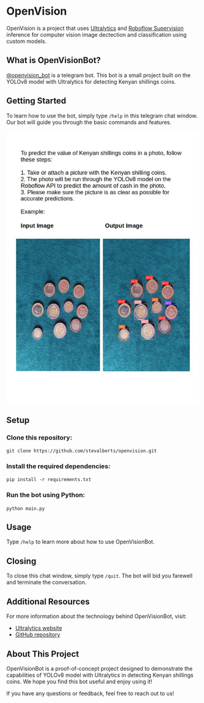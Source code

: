 OpenVision
=============

OpenVision is a project that uses [Ultralytics](https://ultralytics.com) and [Roboflow Supervision](https://supervision.roboflow.com/latest/) inference for computer vision image dectection and classification using custom models.

What is OpenVisionBot?
--------------------
[@openvision_bot](https://t.me/openvisionrobo_bot)  is a telegram bot. This bot is a small project built on the YOLOv8 model with Ultralytics for detecting Kenyan shillings coins.

Getting Started
---------------

To learn how to use the bot, simply type `/help` in this telegram chat window. Our bot will guide you through the basic commands and features.

![Prediction example](openv.jpg)

Setup
-----

### Clone this repository:

    git clone https://github.com/stevalberts/openvision.git

### Install the required dependencies:

    pip install -r requirements.txt

### Run the bot using Python:

    python main.py

Usage
-----

Type `/help` to learn more about how to use OpenVisionBot.

Closing
-------

To close this chat window, simply type `/quit`. The bot will bid you farewell and terminate the conversation.

Additional Resources
-------------------

For more information about the technology behind OpenVisionBot, visit:

* [Ultralytics website](https://ultralytics.com)
* [GitHub repository](https://github.com/stevalberts/openvision/tree/master)

About This Project
------------------

OpenVisionBot is a proof-of-concept project designed to demonstrate the capabilities of YOLOv8 model with Ultralytics in detecting Kenyan shillings coins. We hope you find this bot useful and enjoy using it!

If you have any questions or feedback, feel free to reach out to us!